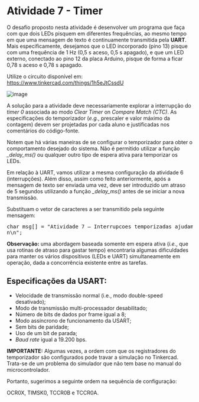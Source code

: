 # Atividade 7 - Timer

O desafio proposto nesta atividade é desenvolver um programa que faça com que dois LEDs pisquem em
diferentes frequências, ao mesmo tempo em que uma mensagem de texto é continuamente transmitida pela
**UART**. Mais especificamente, desejamos que o LED incorporado (pino 13) pisque com uma frequência de 1
Hz (0,5 s aceso, 0,5 s apagado), e que um LED externo, conectado ao pino 12 da placa Arduino, pisque de
forma a ficar 0,78 s aceso e 0,78 s apagado.

Utilize o circuito disponível em:
https://www.tinkercad.com/things/1h5eJtCssdU

![image](https://github.com/user-attachments/assets/71800009-dfa4-4d74-956f-2e4f25b39ca9)

A solução para a atividade deve necessariamente explorar a interrupção do *timer 0* associada ao modo *Clear
Timer* on *Compare Match (CTC)*. As especificações do temporizador (*e.g.*, prescaler e valor máximo da
contagem) devem ser projetadas por cada aluno e justificadas nos comentários do código-fonte.

Notem que há várias maneiras de se configurar o temporizador para obter o comportamento desejado do sistema. Não
é permitido utilizar a função *_delay_ms()* ou qualquer outro tipo de espera ativa para temporizar os LEDs.

Em relação à UART, vamos utilizar a mesma configuração da atividade 6 (interrupções). Além disso, assim
como feito anteriormente, após a mensagem de texto ser enviada uma vez, deve ser introduzido um atraso
de 5 segundos utilizando a função *_delay_ms()* antes de se iniciar a nova transmissão. 

Substituam o vetor de caracteres a ser transmitido pela seguinte mensagem:

<pre>char msg[] = "Atividade 7 – Interrupcoes temporizadas ajudam a tratar concorrencia entre tarefas! \
n\n";</pre>

**Observação:** uma abordagem baseada somente em espera ativa (*i.e.*, que usa rotinas de atraso para gastar
tempo) encontraria algumas dificuldades para manter os vários dispositivos (LEDs e UART)
simultaneamente em operação, dada a concorrência existente entre as tarefas.

## Especificações da USART:
* Velocidade de transmissão normal (i.e., modo double-speed desativado);
* Modo de transmissão multi-processador desabilitado;
* Número de bits de dados por frame igual a 8;
* Modo assíncrono de funcionamento da USART;
* Sem bits de paridade;
* Uso de um bit de parada;
* *Baud rate* igual a 19.200 bps.

**IMPORTANTE:** Algumas vezes, a ordem com que os registradores do temporizador são configurados
pode travar a simulação no Tinkercad. Trata-se de um problema do simulador que não tem base no
manual do microcontrolador. 

Portanto, sugerimos a seguinte ordem na sequência de configuração:

OCR0X, TIMSK0, TCCR0B e TCCR0A.
